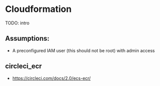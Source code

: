 # Cloudformation

TODO: intro

## Assumptions:
- A preconfigured IAM user (this should not be root) with admin access

## circleci_ecr
* https://circleci.com/docs/2.0/ecs-ecr/
